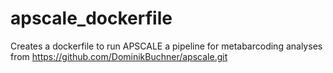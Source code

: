 # apscale_dockerfile
Creates a dockerfile to run APSCALE a pipeline for metabarcoding analyses from https://github.com/DominikBuchner/apscale.git
